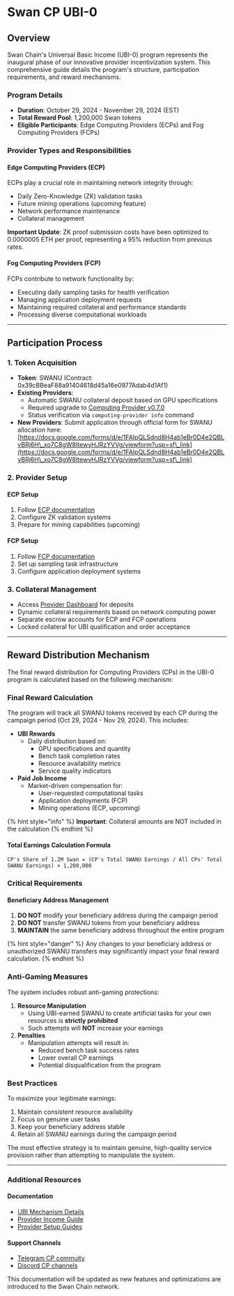 # Swan CP UBI-0

## Overview

Swan Chain's Universal Basic Income (UBI-0) program represents the inaugural phase of our innovative provider incentivization system. This comprehensive guide details the program's structure, participation requirements, and reward mechanisms.

### Program Details

* **Duration**: October 29, 2024 - November 29, 2024 (EST)
* **Total Reward Pool**: 1,200,000 Swan tokens
* **Eligible Participants**: Edge Computing Providers (ECPs) and Fog Computing Providers (FCPs)

### Provider Types and Responsibilities

#### Edge Computing Providers (ECP)

ECPs play a crucial role in maintaining network integrity through:

* Daily Zero-Knowledge (ZK) validation tasks
* Future mining operations (upcoming feature)
* Network performance maintenance
* Collateral management

**Important Update**: ZK proof submission costs have been optimized to 0.0000005 ETH per proof, representing a 95% reduction from previous rates.

#### Fog Computing Providers (FCP)

FCPs contribute to network functionality by:

* Executing daily sampling tasks for health verification
* Managing application deployment requests
* Maintaining required collateral and performance standards
* Processing diverse computational workloads

***

## Participation Process

### 1. Token Acquisition

* **Token**: SWANU (Contract: 0x39cBBeaF88a91404618d45a16e0977Adab4d1Af1)
* **Existing Providers**:
  * Automatic SWANU collateral deposit based on GPU specifications
  * Required upgrade to [Computing Provider v0.7.0](https://github.com/swanchain/go-computing-provider/releases/tag/v0.7.0)
  * Status verification via `computing-provider info` command
* **New Providers**: Submit application through official form for SWANU allocation here:[https://docs.google.com/forms/d/e/1FAIpQLSdnd8H4ab1eBr0D4e2QBLvBRj6H\_xo7C8gW8ItewvHJRzYVVg/viewform?usp=sf\_link](https://docs.google.com/forms/d/e/1FAIpQLSdnd8H4ab1eBr0D4e2QBLvBRj6H\_xo7C8gW8ItewvHJRzYVVg/viewform?usp=sf\_link)

### 2. Provider Setup

#### ECP Setup

1. Follow [ECP documentation](https://docs.swanchain.io/bulders/computing-provider/edge-computing-provider-ecp/ecp-setup)
2. Configure ZK validation systems
3. Prepare for mining capabilities (upcoming)

#### FCP Setup

1. Follow [FCP documentation](https://docs.swanchain.io/bulders/computing-provider/fog-computing-provider-fcp)
2. Set up sampling task infrastructure
3. Configure application deployment systems

### 3. Collateral Management

* Access [Provider Dashboard](https://provider.swanchain.io/overview) for deposits
* Dynamic collateral requirements based on network computing power
* Separate escrow accounts for ECP and FCP operations
* Locked collateral for UBI qualification and order acceptance



***

## Reward Distribution Mechanism

The final reward distribution for Computing Providers (CPs) in the UBI-0 program is calculated based on the following mechanism:

### Final Reward Calculation

The program will track all SWANU tokens received by each CP during the campaign period (Oct 29, 2024 - Nov 29, 2024). This includes:

* **UBI Rewards**
  * Daily distribution based on:
    * GPU specifications and quantity
    * Bench task completion rates
    * Resource availability metrics
    * Service quality indicators
* **Paid Job Income**
  * Market-driven compensation for:
    * User-requested computational tasks
    * Application deployments (FCP)
    * Mining operations (ECP, upcoming)

{% hint style="info" %}
**Important**: Collateral amounts are NOT included in the calculation
{% endhint %}

#### Total Earnings Calculation Formula

```
CP's Share of 1.2M Swan = (CP's Total SWANU Earnings / All CPs' Total SWANU Earnings) × 1,200,000
```

### Critical Requirements

#### Beneficiary Address Management

1. **DO NOT** modify your beneficiary address during the campaign period
2. **DO NOT** transfer SWANU tokens from your beneficiary address
3. **MAINTAIN** the same beneficiary address throughout the entire program

{% hint style="danger" %}
&#x20;Any changes to your beneficiary address or unauthorized SWANU transfers may significantly impact your final reward calculation.
{% endhint %}

### Anti-Gaming Measures

The system includes robust anti-gaming protections:

1. **Resource Manipulation**
   * Using UBI-earned SWANU to create artificial tasks for your own resources is **strictly prohibited**
   * Such attempts will **NOT** increase your earnings
2. **Penalties**
   * Manipulation attempts will result in:
     * Reduced bench task success rates
     * Lower overall CP earnings
     * Potential disqualification from the program

### Best Practices

To maximize your legitimate earnings:

1. Maintain consistent resource availability
2. Focus on genuine user tasks
3. Keep your beneficiary address stable
4. Retain all SWANU earnings during the campaign period

The most effective strategy is to maintain genuine, high-quality service provision rather than attempting to manipulate the system.

***

### Additional Resources

#### Documentation

* [UBI Mechanism Details](https://docs.swanchain.io/core-concepts/protocol-stack/token/swan-universal-basic-income-ubi)
* [Provider Income Guide](https://docs.swanchain.io/core-concepts/token/swan-provider-income#conditions-for-cp-to-receive-ubi)
* [Provider Setup Guides](../bulders/computing-provider/)

#### Support Channels

* [Telegram CP commuity](https://t.me/swan\_chain)
* [Discord CP channels](https://discord.gg/swanchain)

This documentation will be updated as new features and optimizations are introduced to the Swan Chain network.
